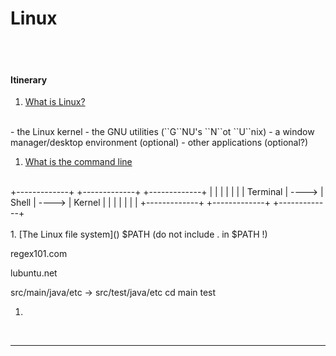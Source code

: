 
# Linux

<br>
<br>

#### Itinerary

1.  [What is Linux?]()
<br>
    - the Linux kernel
    - the GNU utilities (``G``NU's ``N``ot ``U``nix)
    - a window manager/desktop environment (optional)
    - other applications (optional?)
<br>

1.  [What is the command line]()
<br>
+-------------+       +-------------+       +-------------+
|             |       |             |       |             |
|  Terminal   | ----> |    Shell    | ----> |   Kernel    |
|             |       |             |       |             |
+-------------+       +-------------+       +-------------+
<br>
<br>
1.  [The Linux file system]()
$PATH (do not include . in $PATH !)

regex101.com

lubuntu.net

src/main/java/etc -> src/test/java/etc       cd main test
<br>
1.  []()
<br>

---
